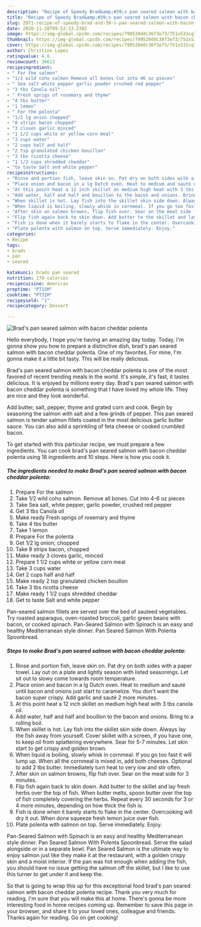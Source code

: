 ```yaml
---
description: "Recipe of Speedy Brad&amp;#39;s pan seared salmon with bacon cheddar polenta"
title: "Recipe of Speedy Brad&amp;#39;s pan seared salmon with bacon cheddar polenta"
slug: 2971-recipe-of-speedy-brad-and-39-s-pan-seared-salmon-with-bacon-cheddar-polenta
date: 2020-11-28T09:52:13.230Z
image: https://img-global.cpcdn.com/recipes/799520ddc36f3e73/751x532cq70/brads-pan-seared-salmon-with-bacon-cheddar-polenta-recipe-main-photo.jpg
thumbnail: https://img-global.cpcdn.com/recipes/799520ddc36f3e73/751x532cq70/brads-pan-seared-salmon-with-bacon-cheddar-polenta-recipe-main-photo.jpg
cover: https://img-global.cpcdn.com/recipes/799520ddc36f3e73/751x532cq70/brads-pan-seared-salmon-with-bacon-cheddar-polenta-recipe-main-photo.jpg
author: Christine Lopez
ratingvalue: 4.6
reviewcount: 36613
recipeingredient:
- " For the salmon"
- "1/2 wild coho salmon Remove all bones Cut into 46 oz pieces"
- " Sea salt white pepper garlic powder crushed red pepper"
- "3 tbs Canola oil"
- " Fresh sprigs of rosemary and thyme"
- "4 tbs butter"
- "1 lemon"
- " For the polenta"
- "1/2 lg onion chopped"
- "8 strips bacon chopped"
- "3 cloves garlic minced"
- "1 1/2 cups white or yellow corn meal"
- "3 cups water"
- "2 cups half and half"
- "2 tsp granulated chicken bouillon"
- "3 tbs ricotta cheese"
- "1 1/2 cups shredded cheddar"
- "to taste Salt and white pepper"
recipeinstructions:
- "Rinse and portion fish, leave skin on. Pat dry on both sides with a paper towel. Lay out on a plate and lightly season with listed seasonings. Let sit out to slowy come towards room temperature."
- "Place onion and bacon in a lg Dutch oven. Heat to medium and sauté until bacon and onions just start to caramelize. You don&#39;t want the bacon super crispy. Add garlic and sauté 2 more minutes."
- "At this point heat a 12 inch skillet on medium high heat with 3 tbs canola oil."
- "Add water, half and half and bouillon to the bacon and onions. Bring to a rolling boil."
- "When skillet is hot. Lay fish into the skillet skin side down. Always lay the fish away from yourself. Cover skillet with a screen, if you have one, to keep oil from splattering everywhere. Sear for 5-7 minutes. Let skin start to get crispy and golden brown."
- "When liquid is boiling, slowly whisk in cornmeal. If you go too fast it will lump up. When all the cornmeal is mixed in, add both cheeses. Optional to add 2 tbs butter. Immediately turn heat to very low and stir often."
- "After skin on salmon browns, flip fish over. Sear on the meat side for 3 minutes."
- "Flip fish again back to skin down. Add butter to the skillet and lay fresh herbs over the top of fish. When butter melts, spoon butter over the top of fish completely covering the herbs. Repeat every 30 seconds for 3 or 4 more minutes, depending on how thick the fish is."
- "Fish is done when it barely starts to flake in the center. Overcooking will dry it out. When done squeeze fresh lemon juice over fish."
- "Plate polenta with salmon on top. Serve immediately. Enjoy."
categories:
- Recipe
tags:
- brads
- pan
- seared

katakunci: brads pan seared 
nutrition: 179 calories
recipecuisine: American
preptime: "PT15M"
cooktime: "PT31M"
recipeyield: "1"
recipecategory: Dessert

---
```



![Brad&#39;s pan seared salmon with bacon cheddar polenta](https://img-global.cpcdn.com/recipes/799520ddc36f3e73/751x532cq70/brads-pan-seared-salmon-with-bacon-cheddar-polenta-recipe-main-photo.jpg)

Hello everybody, I hope you're having an amazing day today. Today, I'm gonna show you how to prepare a distinctive dish, brad&#39;s pan seared salmon with bacon cheddar polenta. One of my favorites. For mine, I'm gonna make it a little bit tasty. This will be really delicious.

Brad&#39;s pan seared salmon with bacon cheddar polenta is one of the most favored of recent trending meals in the world. It's simple, it's fast, it tastes delicious. It is enjoyed by millions every day. Brad&#39;s pan seared salmon with bacon cheddar polenta is something that I have loved my whole life. They are nice and they look wonderful.

Add butter, salt, pepper, thyme and grated corn and cook. Begin by seasoning the salmon with salt and a few grinds of pepper. This pan seared salmon is tender salmon fillets coated in the most delicious garlic butter sauce. You can also add a sprinkling of feta cheese or cooked crumbled bacon.


To get started with this particular recipe, we must prepare a few ingredients. You can cook brad&#39;s pan seared salmon with bacon cheddar polenta using 18 ingredients and 10 steps. Here is how you cook it.

<!--inarticleads1-->

##### The ingredients needed to make Brad&#39;s pan seared salmon with bacon cheddar polenta:

1. Prepare  For the salmon
1. Take 1/2 wild coho salmon. Remove all bones. Cut into 4-6 oz pieces
1. Take  Sea salt, white pepper, garlic powder, crushed red pepper
1. Get 3 tbs Canola oil
1. Make ready  Fresh sprigs of rosemary and thyme
1. Take 4 tbs butter
1. Take 1 lemon
1. Prepare  For the polenta
1. Get 1/2 lg onion, chopped
1. Take 8 strips bacon, chopped
1. Make ready 3 cloves garlic, minced
1. Prepare 1 1/2 cups white or yellow corn meal
1. Take 3 cups water
1. Get 2 cups half and half
1. Make ready 2 tsp granulated chicken bouillon
1. Take 3 tbs ricotta cheese
1. Make ready 1 1/2 cups shredded cheddar
1. Get to taste Salt and white pepper


Pan-seared salmon fillets are served over the bed of sauteed vegetables. Try roasted asparagus, oven-roasted broccoli, garlic green beans with bacon, or cooked spinach. Pan-Seared Salmon with Spinach is an easy and healthy Mediterranean style dinner. Pan Seared Salmon With Polenta Spoonbread. 

<!--inarticleads2-->

##### Steps to make Brad&#39;s pan seared salmon with bacon cheddar polenta:

1. Rinse and portion fish, leave skin on. Pat dry on both sides with a paper towel. Lay out on a plate and lightly season with listed seasonings. Let sit out to slowy come towards room temperature.
1. Place onion and bacon in a lg Dutch oven. Heat to medium and sauté until bacon and onions just start to caramelize. You don&#39;t want the bacon super crispy. Add garlic and sauté 2 more minutes.
1. At this point heat a 12 inch skillet on medium high heat with 3 tbs canola oil.
1. Add water, half and half and bouillon to the bacon and onions. Bring to a rolling boil.
1. When skillet is hot. Lay fish into the skillet skin side down. Always lay the fish away from yourself. Cover skillet with a screen, if you have one, to keep oil from splattering everywhere. Sear for 5-7 minutes. Let skin start to get crispy and golden brown.
1. When liquid is boiling, slowly whisk in cornmeal. If you go too fast it will lump up. When all the cornmeal is mixed in, add both cheeses. Optional to add 2 tbs butter. Immediately turn heat to very low and stir often.
1. After skin on salmon browns, flip fish over. Sear on the meat side for 3 minutes.
1. Flip fish again back to skin down. Add butter to the skillet and lay fresh herbs over the top of fish. When butter melts, spoon butter over the top of fish completely covering the herbs. Repeat every 30 seconds for 3 or 4 more minutes, depending on how thick the fish is.
1. Fish is done when it barely starts to flake in the center. Overcooking will dry it out. When done squeeze fresh lemon juice over fish.
1. Plate polenta with salmon on top. Serve immediately. Enjoy.


Pan-Seared Salmon with Spinach is an easy and healthy Mediterranean style dinner. Pan Seared Salmon With Polenta Spoonbread. Serve the salad alongside or in a separate bowl. Pan Seared Salmon is the ultimate way to enjoy salmon just like they make it at the restaurant, with a golden crispy skin and a moist interior. If the pan was hot enough when adding the fish, you should have no issue getting the salmon off the skillet, but I like to use this turner to get under it and keep the. 

So that is going to wrap this up for this exceptional food brad&#39;s pan seared salmon with bacon cheddar polenta recipe. Thank you very much for reading. I'm sure that you will make this at home. There's gonna be more interesting food in home recipes coming up. Remember to save this page in your browser, and share it to your loved ones, colleague and friends. Thanks again for reading. Go on get cooking!
